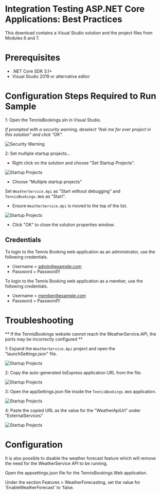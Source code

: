 # Integration Testing ASP.NET Core Applications: Best Practices

This download contains a Visual Studio solution and the project files from Modules 6 and 7.

# Prerequisites

- .NET Core SDK 3.1+
- Visual Studio 2019 or alternative editor

# Configuration Steps Required to Run Sample

1: Open the TennisBookings.sln in Visual Studio.

*If prompted with a security warning, deselect "Ask me for ever project in this solution" and click "OK".*

![Security Warning](images/image-01.png)

2: Set multiple startup projects...

- Right click on the solution and choose "Set Startup Projects".

![Startup Projects](images/image-02.png)

- Choose "Multiple startup projects"

Set `WeatherService.Api` as "Start without debugging" and `TennisBookings.Web` as "Start".

- Ensure `WeatherService.Api` is moved to the top of the list.

![Startup Projects](images/image-03.png)

- Click "OK" to close the solution properties window.

## Credentials

To login to the Tennis Booking web application as an administrator, use the following credentials.

- Username = admin@example.com
- Password = Password1!

To login to the Tennis Booking web application as a member, use the following credentials.

- Username = member@example.com
- Password = Password1!

# Troubleshooting

** If the TennisBookings website cannot reach the WeatherService.API, the ports may be incorrectly configured **

1: Expand the `WeatherService.Api` project and open the "launchSettings.json" file.

![Startup Projects](images/image-04.png)

2: Copy the auto-generated iisExpress application URL from the file.

![Startup Projects](images/image-05.png)

3: Open the appSettings.json file inside the `TennisBookings.Web` application.

![Startup Projects](images/image-06.png)

4: Paste the copied URL as the value for the "WeatherApiUrl" under "ExternalServices"

![Startup Projects](images/image-07.png)

# Configuration

It is also possible to disable the weather forecast feature which will remove the need for the WeatherService API to be running.

Open the appsettings.json file for the TennisBookings.Web application.

Under the section Features > WeatherForecasting, set the value for 'EnableWeatherForecast' to 'false.